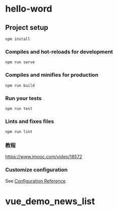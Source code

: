 # hello-word

## Project setup
```
npm install
```

### Compiles and hot-reloads for development
```
npm run serve
```

### Compiles and minifies for production
```
npm run build
```

### Run your tests
```
npm run test
```

### Lints and fixes files
```
npm run lint
```

### 教程
https://www.imooc.com/video/18572
### Customize configuration
See [Configuration Reference](https://cli.vuejs.org/config/).
# vue_demo_news_list
